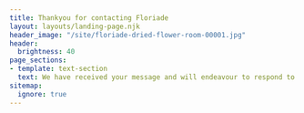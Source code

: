 ```yaml
---
title: Thankyou for contacting Floriade
layout: layouts/landing-page.njk
header_image: "/site/floriade-dried-flower-room-00001.jpg"
header:
  brightness: 40
page_sections:
- template: text-section
  text: We have received your message and will endeavour to respond to your enquiry as soon as possible.
sitemap:
  ignore: true
---
```


